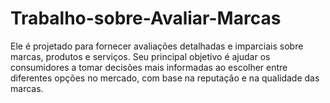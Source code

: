 # Trabalho-sobre-Avaliar-Marcas
Ele é projetado para fornecer avaliações detalhadas e imparciais sobre marcas, produtos e serviços. Seu principal objetivo é ajudar os consumidores a tomar decisões mais informadas ao escolher entre diferentes opções no mercado, com base na reputação e na qualidade das marcas.
